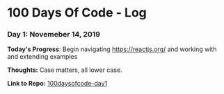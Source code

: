 # 100 Days Of Code - Log

### Day 1: Novemeber 14, 2019

**Today's Progress**: Begin navigating https://reactjs.org/ and working with and extending examples

**Thoughts:** Case matters, all lower case.

**Link to Repo:** [100daysofcode-day1](https://github.com/alankleindev/100daysofcode-day1.git)
